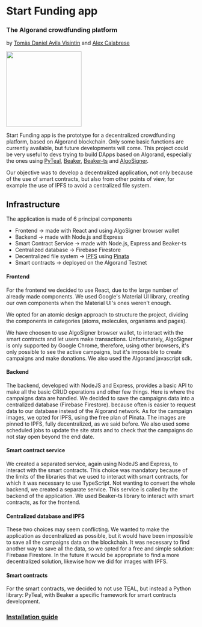 # Start Funding app
### The Algorand crowdfunding platform
by [Tomàs Daniel Avila Visintin](https://github.com/iltommi1995) and [Alex Calabrese](https://github.com/alexcalabrese)
<div>
  <img src="https://gateway.pinata.cloud/ipfs/QmaqGvUyRvvijp78dqiBEc66ZcepGhd2CKDsNhUr2gAh3i" height="200px" />
</div>

Start Funding app is the prototype for a decentralized crowdfunding platform, based on Algorand blockchain.
Only some basic functions are currently available, but future developments will come. 
This project could be very useful to devs trying to build DApps based on Algorand, especially the ones using [PyTeal](https://github.com/algorand/pyteal), [Beaker](https://github.com/algorand-devrel/beaker), [Beaker-ts](https://github.com/algorand-devrel/beaker-ts) and [AlgoSigner](https://github.com/PureStake/algosigner).

Our objective was to develop a decentralized application, not only because of the use of smart contracts, but also from other points of view, for example the use of IPFS to avoid a centralized file system.

## Infrastructure
The application is made of 6 principal components
- Frontend -> made with React and using AlgoSigner browser wallet
- Backend -> made with Node.js and Express
- Smart Contract Service -> made with Node.js, Express and Beaker-ts
- Centralized database -> Firebase Firestore
- Decentralized file system -> [IPFS](https://ipfs.tech/) using [Pinata](https://www.pinata.cloud/)
- Smart contracts -> deployed on the Algorand Testnet


#### Frontend
For the frontend we decided to use React, due to the large number of already made components.
We used Google's Material UI library, creating our own components when the Material UI's ones weren't enough.

We opted for an atomic design approach to structure the project, dividing the components in categories (atoms, molecules, organisms and pages).

We have choosen to use AlgoSigner browser wallet, to interact with the smart contracts and let users make transactions. 
Unfortunately, AlgoSigner is only supported by Google Chrome, therefore, using other browsers, it's only possible to see the active campaigns, but it's impossible to create campaigns and make donations.
We also used the Algorand javascript sdk.

#### Backend
The backend, developed with NodeJS and Express, provides a basic API to make all the basic CRUD operations and other few things.
Here is where the campaigns data are handled. 
We decided to save the campaigns data into a centralized database (Firebase Firestore). because often is easier to request data to our database instead of the Algorand network. 
As for the campaign images, we opted for IPFS, using the free plan of Pinata. The images are pinned to IPFS, fully decentralized, as we said before.
We also used some scheduled jobs to update the site stats and to check that the campaigns do not stay open beyond the end date.

#### Smart contract service
We created a separated service, again using NodeJS and Express, to interact with the smart contracts.
This choice was mandatory because of the limits of the libraries that we used to interact with smart contracts, for which it was necessary to use TypeScript. 
Not wanting to convert the whole backend, we created a separate service.
This service is called by the backend of the application.
We used Beaker-ts library to interact with smart contracts, as for the frontend.

#### Centralized database and IPFS
These two choices may seem conflicting. 
We  wanted to make the application as decentralized as possible, but it would have been impossible to save all the campaigns data on the blockchain.
It was necessary to find another way to save all the data, so we opted for a free and simple solution: Firebase Firestore.
In the future it would be appropriate to find a more decentralized solution, likewise how we did for images with IPFS.

#### Smart contracts 
For the smart contracts, we decided to not use TEAL, but instead a Python library: PyTeal, with Beaker a specific framework for smart contracts development.


### **[Installation guide](/INSTALLATION.md)**

